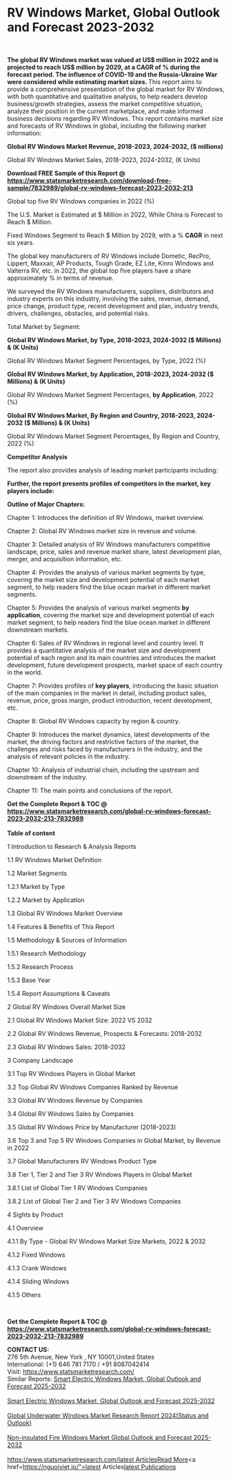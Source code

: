 <h1>RV Windows Market, Global Outlook and Forecast 2023-2032</h1><br/><p><strong>The global RV Windows market was valued at US$ million in 2022 and is projected to reach US$ million by 2029, at a <strong>CAGR</strong> of % during the forecast period. The influence of COVID-19 and the Russia-Ukraine War were considered while estimating market sizes. </strong>This report aims to provide a comprehensive presentation of the global market for RV Windows, with both quantitative and qualitative analysis, to help readers develop business/growth strategies, assess the market competitive situation, analyze their position in the current marketplace, and make informed business decisions regarding RV Windows. This report contains market size and forecasts of RV Windows in global, including the following market information:</p><p><strong>Global RV Windows Market Revenue, 2018-2023, 2024-2032, ($ millions)</strong></p><p>Global RV Windows Market Sales, 2018-2023, 2024-2032, (K Units)</p><p><strong>Download FREE Sample of this Report @ <a href="https://www.statsmarketresearch.com/download-free-sample/7832989/global-rv-windows-forecast-2023-2032-213">https://www.statsmarketresearch.com/download-free-sample/7832989/global-rv-windows-forecast-2023-2032-213</a></strong></p><p>Global top five RV Windows companies in 2022 (%)</p><p>The U.S. Market is Estimated at $ Million in 2022, While China is Forecast to Reach $ Million.</p><p>Fixed Windows Segment to Reach $ Million by 2029, with a % <strong>CAGR</strong> in next six years.</p><p>The global key manufacturers of RV Windows include Dometic, RecPro, Lippert, Maxxair, AP Products, Tough Grade, EZ Lite, Kinro Windows and Valterra RV, etc. in 2022, the global top five players have a share approximately % in terms of revenue.</p><p>We surveyed the RV Windows manufacturers, suppliers, distributors and industry experts on this industry, involving the sales, revenue, demand, price change, product type, recent development and plan, industry trends, drivers, challenges, obstacles, and potential risks.</p><p>Total Market by Segment:</p><p><strong>Global RV Windows Market, by Type, 2018-2023, 2024-2032 ($ Millions) & (K Units)</strong></p><p>Global RV Windows Market Segment Percentages, by Type, 2022 (%)</p><p><strong>Global RV Windows Market, <strong>by Application</strong>, 2018-2023, 2024-2032 ($ Millions) & (K Units)</strong></p><p>Global RV Windows Market Segment Percentages, <strong>by Application</strong>, 2022 (%)</p><p><strong>Global RV Windows Market, By Region and Country, 2018-2023, 2024-2032 ($ Millions) & (K Units)</strong></p><p>Global RV Windows Market Segment Percentages, By Region and Country, 2022 (%)</p><p><strong>Competitor Analysis</strong></p><p>The report also provides analysis of leading market participants including:</p><p><strong>Further, the report presents profiles of competitors in the market, <strong>key players</strong> include:</strong></p><p><strong>Outline of Major Chapters:</strong></p><p>Chapter 1: Introduces the definition of RV Windows, market overview.</p><p>Chapter 2: Global RV Windows market size in revenue and volume.</p><p>Chapter 3: Detailed analysis of RV Windows manufacturers competitive landscape, price, sales and revenue market share, latest development plan, merger, and acquisition information, etc.</p><p>Chapter 4: Provides the analysis of various market segments by type, covering the market size and development potential of each market segment, to help readers find the blue ocean market in different market segments.</p><p>Chapter 5: Provides the analysis of various market segments <strong>by application</strong>, covering the market size and development potential of each market segment, to help readers find the blue ocean market in different downstream markets.</p><p>Chapter 6: Sales of RV Windows in regional level and country level. It provides a quantitative analysis of the market size and development potential of each region and its main countries and introduces the market development, future development prospects, market space of each country in the world.</p><p>Chapter 7: Provides profiles of <strong>key players</strong>, introducing the basic situation of the main companies in the market in detail, including product sales, revenue, price, gross margin, product introduction, recent development, etc.</p><p>Chapter 8: Global RV Windows capacity by region & country.</p><p>Chapter 9: Introduces the market dynamics, latest developments of the market, the driving factors and restrictive factors of the market, the challenges and risks faced by manufacturers in the industry, and the analysis of relevant policies in the industry.</p><p>Chapter 10: Analysis of industrial chain, including the upstream and downstream of the industry.</p><p>Chapter 11: The main points and conclusions of the report.</p><div><b>Get the Complete Report & TOC @ <a href="https://www.statsmarketresearch.com/global-rv-windows-forecast-2023-2032-213-7832989">https://www.statsmarketresearch.com/global-rv-windows-forecast-2023-2032-213-7832989</a></b></div><br><b>Table of content</b><p>1 Introduction to Research & Analysis Reports<br />
 
  1.1 RV Windows Market Definition<br />
 
  1.2 Market Segments<br />
 
  1.2.1 Market by Type<br />
 
  1.2.2 Market by Application<br />
 
  1.3 Global RV Windows Market Overview<br />
 
  1.4 Features & Benefits of This Report<br />
 
  1.5 Methodology & Sources of Information<br />
 
  1.5.1 Research Methodology<br />
 
  1.5.2 Research Process<br />
 
  1.5.3 Base Year<br />
 
  1.5.4 Report Assumptions & Caveats<br />
 
 2 Global RV Windows Overall Market Size<br />
 
  2.1 Global RV Windows Market Size: 2022 VS 2032<br />
 
  2.2 Global RV Windows Revenue, Prospects & Forecasts: 2018-2032<br />
 
  2.3 Global RV Windows Sales: 2018-2032<br />
 
 3 Company Landscape<br />
 
  3.1 Top RV Windows Players in Global Market<br />
 
  3.2 Top Global RV Windows Companies Ranked by Revenue<br />
 
  3.3 Global RV Windows Revenue by Companies<br />
 
  3.4 Global RV Windows Sales by Companies<br />
 
  3.5 Global RV Windows Price by Manufacturer (2018-2023)<br />
 
  3.6 Top 3 and Top 5 RV Windows Companies in Global Market, by Revenue in 2022<br />
 
  3.7 Global Manufacturers RV Windows Product Type<br />
 
  3.8 Tier 1, Tier 2 and Tier 3 RV Windows Players in Global Market<br />
 
  3.8.1 List of Global Tier 1 RV Windows Companies<br />
 
  3.8.2 List of Global Tier 2 and Tier 3 RV Windows Companies<br />
 
 4 Sights by Product<br />
 
  4.1 Overview<br />
 
  4.1.1 By Type - Global RV Windows Market Size Markets, 2022 & 2032<br />
 
  4.1.2 Fixed Windows<br />
 
  4.1.3 Crank Windows<br />
 
  4.1.4 Sliding Windows<br />
 
  4.1.5 Others<br />
 
  <br><div><b>Get the Complete Report & TOC @ <a href="https://www.statsmarketresearch.com/global-rv-windows-forecast-2023-2032-213-7832989">https://www.statsmarketresearch.com/global-rv-windows-forecast-2023-2032-213-7832989</a></b></div></p> <b>CONTACT US:</b><br>276 5th Avenue, New York , NY 10001,United States<br>International: (+1) 646 781 7170 / +91 8087042414<br>Visit: <a href="https://www.statsmarketresearch.com/">https://www.statsmarketresearch.com/</a><br>Similar Reports: <a href="https://www.statsmarketresearch.com/global-rv-windows-forecast-2023-2032-213-7832989">Smart Electric Windows Market, Global Outlook and Forecast 2025-2032</a><br/><br/><a href="https://www.statsmarketresearch.com/global-rv-windows-forecast-2023-2032-213-7832989">Smart Electric Windows Market, Global Outlook and Forecast 2025-2032</a><br/><br/><a href="https://www.statsmarketresearch.com/global-rv-windows-forecast-2023-2032-213-7832989">Global Underwater Windows Market Research Report 2024(Status and Outlook)</a><br/><br/><a href="https://www.statsmarketresearch.com/global-rv-windows-forecast-2023-2032-213-7832989">Non-insulated Fire Windows Market Global Outlook and Forecast 2025-2032</a><br/><br/><a href="https://gyeongbokgung.com">https://www.statsmarketresearch.com/</a><a href="https://hallyeomaritime.com">latest Articles</a><a href="https://jingwansa.com">Read More</a><a href=https://nguoiviet.jp/">latest Articles</a><a href="https://www.intelmarketresearch.com/">latest Publications</a>